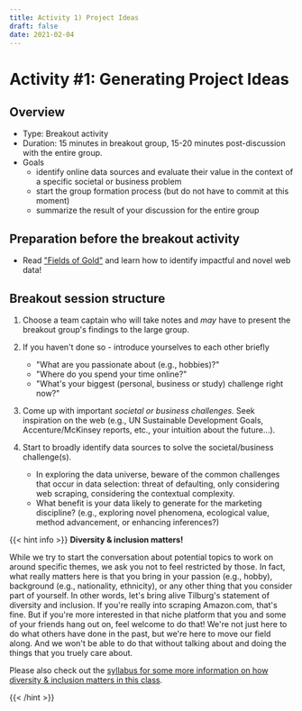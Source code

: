 ```yaml
---
title: Activity 1) Project Ideas
draft: false
date: 2021-02-04
---
```


# Activity #1: Generating Project Ideas

## Overview
- Type: Breakout activity
- Duration: 15 minutes in breakout group, 15-20 minutes post-discussion with the entire group.
- Goals
  - identify online data sources and evaluate their value in the context of a specific societal or business problem
  - start the group formation process (but do not have to commit at this moment)
  - summarize the result of your discussion for the entire group

## Preparation before the breakout activity

- Read ["Fields of Gold"](https://papers.ssrn.com/sol3/papers.cfm?abstract_id=3820666) and learn how to identify impactful and novel web data!

## Breakout session structure

1. Choose a team captain who will take notes and *may* have to present the breakout group's findings to the large group.

2. If you haven't done so - introduce yourselves to each other briefly
    - "What are you passionate about (e.g., hobbies)?"
    - "Where do you spend your time online?"
    - "What's your biggest (personal, business or study) challenge right now?"

3. Come up with important *societal or business challenges*. Seek inspiration on the web (e.g., UN Sustainable Development Goals, Accenture/McKinsey reports, etc., your intuition about the future...).

4. Start to broadly identify data sources to solve the societal/business challenge(s).
    - In exploring the data universe, beware of the common challenges that occur in data selection: threat of defaulting, only considering web scraping, considering the contextual complexity.
    - What benefit is your data likely to generate for the marketing discipline? (e.g., exploring novel phenomena, ecological value, method advancement, or enhancing inferences?)

{{< hint info >}}
__Diversity & inclusion matters!__

While we try to start the conversation about potential topics to work on around specific themes, we ask you not to feel restricted by those. In fact, what really matters here is that you bring in your passion (e.g., hobby), background (e.g., nationality, ethnicity), or any other thing that you consider part of yourself. In other words, let's bring alive Tilburg's statement of diversity and inclusion. If you're really into scraping Amazon.com, that's fine. But if you're more interested in that niche platform that you and some of your friends hang out on, feel welcome to do that! We're not just here to do what others have done in the past, but we're here to move our field along. And we won't be able to do that without talking about and doing the things that you truely care about.

Please also check out the [syllabus for some more information on how diversity & inclusion matters in this class](../../../syllabus).


{{< /hint >}}
